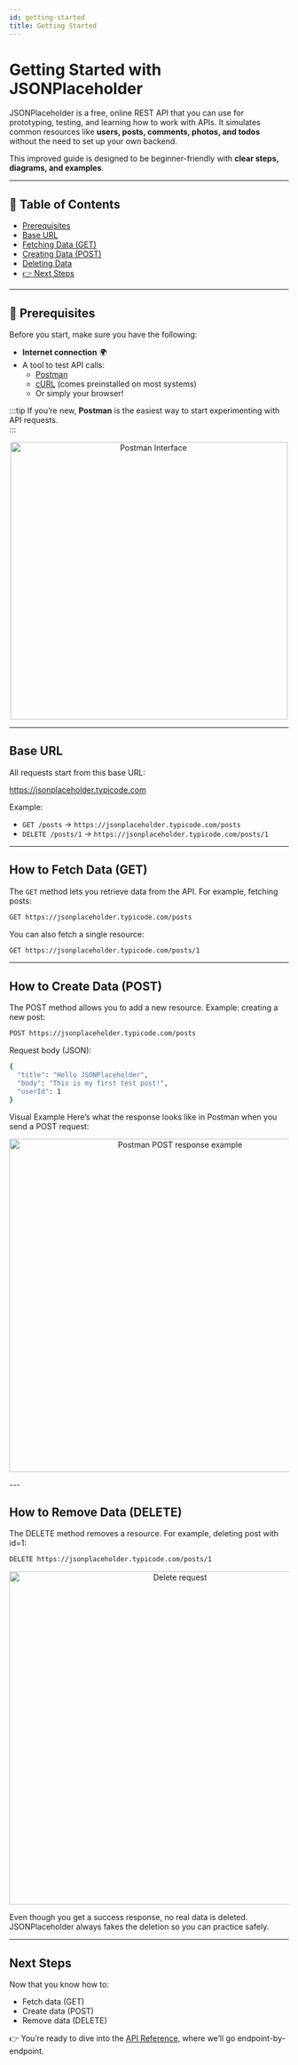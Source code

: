 ```yaml
---
id: getting-started
title: Getting Started
---
```


# Getting Started with JSONPlaceholder

JSONPlaceholder is a free, online REST API that you can use for prototyping, testing, and learning how to work with APIs.  It simulates common resources like **users, posts, comments, photos, and todos** without the need to set up your own backend.
  

This improved guide is designed to be beginner-friendly with **clear steps, diagrams, and examples**.

---

## 📑 Table of Contents
- [Prerequisites](#-prerequisites)  
- [Base URL](#-base-url)  
- [Fetching Data (GET)](#-how-to-fetch-data-get)  
- [Creating Data (POST)](#-how-to-create-data-post)  
- [Deleting Data](#-how-to-remove-data-delete)  
- [👉 Next Steps](#-next-steps)  

---

## 🔧 Prerequisites

Before you start, make sure you have the following:

- **Internet connection** 🌍  
- A tool to test API calls:
  - [Postman](https://www.postman.com/downloads/)  
  - [cURL](https://curl.se/) (comes preinstalled on most systems)  
  - Or simply your browser!  

:::tip
If you’re new, **Postman** is the easiest way to start experimenting with API requests.  
:::
<p align="center">
 <img src="/img/postman-interface.gif" alt="Postman Interface" width="500"/>
</p>

---


##  Base URL

All requests start from this base URL:

https://jsonplaceholder.typicode.com

Example:  
- `GET /posts` → `https://jsonplaceholder.typicode.com/posts`  
- `DELETE /posts/1` → `https://jsonplaceholder.typicode.com/posts/1`  

---

## How to Fetch Data (GET)

The `GET` method lets you retrieve data from the API. For example, fetching posts:

```bash
GET https://jsonplaceholder.typicode.com/posts
```
You can also fetch a single resource:

```bash
GET https://jsonplaceholder.typicode.com/posts/1
```
---
## How to Create Data (POST)

The POST method allows you to add a new resource.
Example: creating a new post:

```bash
POST https://jsonplaceholder.typicode.com/posts
```

Request body (JSON):

```bash
{
  "title": "Hello JSONPlaceholder",
  "body": "This is my first test post!",
  "userId": 1
}
```

Visual Example
Here’s what the response looks like in Postman when you send a POST request:

<p align="center">
  <img src="/img/successful-post-request.jpg" alt="Postman POST response example" width="600"/>
</p>
---

## How to Remove Data (DELETE)

The DELETE method removes a resource.
For example, deleting post with id=1:

```bash
DELETE https://jsonplaceholder.typicode.com/posts/1
```

<p align="center">
  <img src="/img/delete-request.jpg" alt="Delete request" width="600"/>
</p>

Even though you get a success response, no real data is deleted.
JSONPlaceholder always fakes the deletion so you can practice safely.

---

## Next Steps
Now that you know how to:
- Fetch data (GET)
- Create data (POST)
- Remove data (DELETE)

👉 You’re ready to dive into the [API Reference](/docs/writetech-portfolio/documentation-tooling/api-reference/get-user.md), where we’ll go endpoint-by-endpoint.





